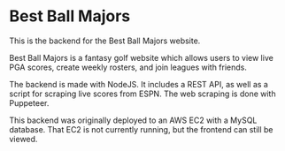 # Best Ball Majors

This is the backend for the Best Ball Majors website.

Best Ball Majors is a fantasy golf website which allows users to view live PGA scores, create weekly rosters, and join leagues with friends.

The backend is made with NodeJS. It includes a REST API, as well as a script for scraping live scores from ESPN. The web scraping is done with Puppeteer.

This backend was originally deployed to an AWS EC2 with a MySQL database. That EC2 is not currently running, but the frontend can still be viewed.
